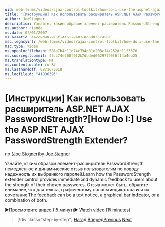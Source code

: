 ```yaml
---
uid: web-forms/videos/ajax-control-toolkit/how-do-i-use-the-aspnet-ajax-passwordstrength-extender
title: '[Инструкции] Как использовать расширитель ASP.NET AJAX PasswordStrength? | Документы Майкрософт'
author: JoeStagner
description: Узнайте, каким образом элемент-расширитель PasswordStrength немедленное и динамические отзыв пользователям по поводу надежность их выбранного паролей. C отзыв...
ms.author: riande
ms.date: 02/01/2007
ms.assetid: 4acc8d48-845f-4451-8a83-0d6d935c4564
msc.legacyurl: /web-forms/videos/ajax-control-toolkit/how-do-i-use-the-aspnet-ajax-passwordstrength-extender
msc.type: video
ms.openlocfilehash: 588a7b4c11e74c794d81e203cf4c252dc11f3370
ms.sourcegitcommit: 45ac74e400f9f2b7dbded66297730f6f14a4eb25
ms.translationtype: MT
ms.contentlocale: ru-RU
ms.lasthandoff: 08/16/2018
ms.locfileid: "41836395"
---
```

<a name="how-do-i-use-the-aspnet-ajax-passwordstrength-extender"></a><span data-ttu-id="34845-105">[Инструкции] Как использовать расширитель ASP.NET AJAX PasswordStrength?</span><span class="sxs-lookup"><span data-stu-id="34845-105">[How Do I:] Use the ASP.NET AJAX PasswordStrength Extender?</span></span>
====================
<span data-ttu-id="34845-106">по [(Joe Stagner)](https://github.com/JoeStagner)</span><span class="sxs-lookup"><span data-stu-id="34845-106">by [Joe Stagner](https://github.com/JoeStagner)</span></span>

<span data-ttu-id="34845-107">Узнайте, каким образом элемент-расширитель PasswordStrength немедленное и динамические отзыв пользователям по поводу надежность их выбранного паролей.</span><span class="sxs-lookup"><span data-stu-id="34845-107">Learn how the PasswordStrength extender control provides immediate and dynamic feedback to users about the strength of their chosen passwords.</span></span> <span data-ttu-id="34845-108">Отзыв может быть, обратите внимание, что для текста, графическому полосы индикатора или их сочетание.</span><span class="sxs-lookup"><span data-stu-id="34845-108">The feedback can be a text notice, a graphical bar indicator, or a combination of both.</span></span>

[<span data-ttu-id="34845-109">&#9654;Просмотрите видео (15 минут)</span><span class="sxs-lookup"><span data-stu-id="34845-109">&#9654; Watch video (15 minutes)</span></span>](https://channel9.msdn.com/Blogs/ASP-NET-Site-Videos/how-do-i-use-the-aspnet-ajax-passwordstrength-extender)

> [!div class="step-by-step"]
> <span data-ttu-id="34845-110">[Назад](how-do-i-use-the-aspnet-ajax-dropshadow-extender.md)
> [Вперед](how-do-i-get-started-with-the-aspnet-ajax-animation-extender-control.md)</span><span class="sxs-lookup"><span data-stu-id="34845-110">[Previous](how-do-i-use-the-aspnet-ajax-dropshadow-extender.md)
[Next](how-do-i-get-started-with-the-aspnet-ajax-animation-extender-control.md)</span></span>
